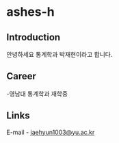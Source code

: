# ashes-h

## Introduction
안녕하세요
통계학과 박재현이라고 합니다.

## Career
-영남대 통계학과 재학중

## Links
E-mail - jaehyun1003@yu.ac.kr
